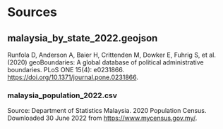 # Sources

## malaysia_by_state_2022.geojson
Runfola D, Anderson A, Baier H, Crittenden M, Dowker E, Fuhrig S, et al. (2020) 
geoBoundaries: A global database of political administrative boundaries. 
PLoS ONE 15(4): e0231866. https://doi.org/10.1371/journal.pone.0231866. 

### malaysia_population_2022.csv
Source: Department of Statistics Malaysia. 2020 Population Census. Downloaded 30 June 2022 from https://www.mycensus.gov.my/.

